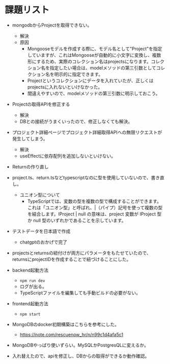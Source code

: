 # 課題リスト
- mongodbからProjectを取得できない。
    - 解決
    - 原因
        - Mongooseモデルを作成する際に、モデル名として"Project"を指定していますが、これはMongooseが自動的に小文字に変換し、複数形にするため、実際のコレクション名はprojectsになります。コレクション名を指定したい場合は、modelメソッドの第三引数としてコレクション名を明示的に指定できます。
        - Projectというコレクションにデータを入れていたが、正しくはprojectsに入れないといけなかった。
        - 間違えやすいので、modelメソッドの第三引数に明示しておこう。

- Projectの取得APIを修正する
    - 解決
    - DBとの接続がうまくいったので、修正しなくても解決。

- プロジェクト詳細ページでプロジェクト詳細取得APIへの無限リクエストが発生してしまう。
    - 解決
    - useEffectに依存配列を追加しないといけない。

- Returnの作り直し

- project.ts、return.tsなどtypescriptなのに型を使用していないので、書き直し。
    - ユニオン型について
        - TypeScriptでは、変数の型を複数の型で構成することができます。これは「ユニオン型」と呼ばれ、|（パイプ）記号を使って複数の型を結合します。IProject | null の意味は、project 変数が IProject 型か null 型のいずれかであることを示しています。

- テストデータを日本語で作成
    - chatgptのおかげで完了

- projectsとreturnsの紐付けが両方にパラメータをもたせていたので、returnsにprojectIDを作成することで紐づけることにした。

- backend起動方法
    - `npm run dev`
    - ログが出る。
    - TypeScriptファイルを編集しても手動ビルドの必要がない。

- frontend起動方法
    - `npm start`

- MongoDBのdocker初期構築はこちらを参考にした。
    - https://note.com/rescuenow_hr/n/n99c1d4afa5c1

- MongoDBやっぱり使いずらい。MySQLかPostgresQLに変えるか。
- 入れ替えたので、apiを修正し、DBからの取得ができるか動作確認。
